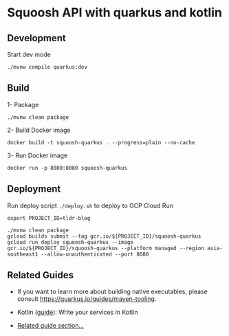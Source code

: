 # Squoosh API with quarkus and kotlin

## Development

Start dev mode
```shell script
./mvnw compile quarkus:dev
```

## Build 

1- Package
```shell
./mvnw clean package
```

2- Build Docker image
```shell
docker build -t squoosh-quarkus . --progress=plain --no-cache
```

3- Run Docker image
```shell
docker run -p 8080:8080 squoosh-quarkus
```

## Deployment

Run deploy script `./deploy.sh` to deploy to GCP Cloud Run
```shell
export PROJECT_ID=tldr-blog

./mvnw clean package
gcloud builds submit --tag gcr.io/${PROJECT_ID}/squoosh-quarkus
gcloud run deploy squoosh-quarkus --image gcr.io/${PROJECT_ID}/squoosh-quarkus --platform managed --region asia-southeast1 --allow-unauthenticated --port 8080
```

## Related Guides

- If you want to learn more about building native executables, please consult https://quarkus.io/guides/maven-tooling.

- Kotlin ([guide](https://quarkus.io/guides/kotlin)): Write your services in Kotlin

- [Related guide section...](https://quarkus.io/guides/getting-started-reactive#reactive-jax-rs-resources)
